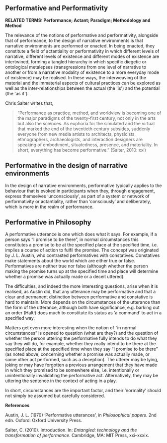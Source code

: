 ## Performative and Performativity

**RELATED TERMS: Performance; Actant; Paradigm; Methodology and Method**

The relevance of the notions of performative and performativity, alongside that of performance, to the design of narrative environments is that narrative environments are performed or enacted. In being enacted, they constitute a field of actantiality or performativity in which different levels of narrative, different levels of existence and different modes of existence are intertwined, forming a tangled hierarchy in which specific diegetic or ontological metalepses (transgressions from one level of narrative to another or from a narrative modality of existence to a more everyday mode of existence) may be realised. In these ways, the interweaving of the material and the immaterial aspects of cultural practices can be explored as well as the inter-relationships between the actual (the 'is') and the potential (the 'as if').

Chris Salter writes that, 

>“Performance as practice, method, and worldview is becoming one of the major paradigms of the twenty-first century, not only in the arts but also the sciences. As euphoria for the simulated and the virtual that marked the end of the twentieth century subsides, suddenly everyone from new media artists to architects, physicists, ethnographers, archaeologists, and interaction designers are speaking of embodiment, situatedness, presence, and materiality. In short, everything has become performative.” (Salter, 2010: xxi)

## Performative in the design of narrative environments

In the design of narrative environments, performative typically applies to the behaviour that is evoked in participants when they, through engagement, express themselves ‘unconsciously’, as part of a system or network of performativity or actantiality, rather than ‘consciously’ and deliberately, which is more in the realm of performance.

## Performative in Philosophy

A performative utterance is one which does what it says. For example, if a person says “I promise to be there”, in normal circumstances this constitutes a promise to be at the specified place at the specified time, i.e. implies a course of action to fulfil the promise. The concept was originated by J. L. Austin, who contrasted performatives with constatives. Constatives make statements about the world which are either true or false. Performatives are neither true nor false (although whether the person making the promise turns up at the specified time and place will determine whether a promise was actually made or a deceit uttered).

The difficulties, and indeed the more interesting questions, arise when it is realised, as Austin did, that any utterance may be performative and that a clear and permanent distinction between performative and constative is hard to maintain. More depends on the circumstances of the utterance than the form of the utterance, although both have significance, e.g. barking out an order (Halt!) does much to constitute its status as ‘a command’ to act in a specified way.

Matters get even more interesting when the notion of “in normal circumstances” is opened to question (what are they?) and the question of whether the person uttering the performative fully intends to do what they say they will do, for example, whether they really intend to be there at the specified place at the specified time when they say “I promise to be there” (as noted above, concerning whether a promise was actually made, or some other act performed, such as a deception). The utterer may be lying, joking or may have forgotten a previous arrangement that they have made in which they promised to be somewhere else, i.e. intentionally or unintentionally invalidating the performative act. Alternatively, they may be uttering the sentence in the context of acting in a play.

In short, circumstances are the important factor, and their ‘normality’ should not simply be assumed but carefully considered.

**References**

Austin, J. L. (1970) ‘Performative utterances’, in _Philosophical papers_. 2nd edn. Oxford: Oxford University Press.

Salter, C. (2010). Introduction. In: _Entangled: technology and the transformation of performance_. Cambridge, MA: MIT Press, xxi–xxxix.



